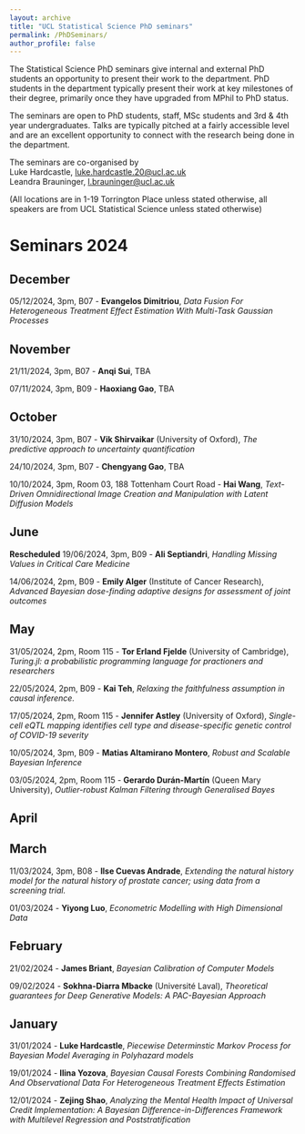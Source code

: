 ```yaml
---
layout: archive
title: "UCL Statistical Science PhD seminars"
permalink: /PhDSeminars/
author_profile: false
---
```


The Statistical Science PhD seminars give internal and external PhD students an opportunity to present their work to the department. PhD students in the department typically present their work at key milestones of their degree, primarily once they have upgraded from MPhil to PhD status.

The seminars are open to PhD students, staff, MSc students and 3rd & 4th year undergraduates. Talks are typically pitched at a fairly accessible level and are an excellent opportunity to connect with the research being done in the department. 

The seminars are co-organised by <br>
Luke Hardcastle, luke.hardcastle.20@ucl.ac.uk <br>
Leandra Brauninger, l.brauninger@ucl.ac.uk

(All locations are in 1-19 Torrington Place unless stated otherwise, all speakers are from UCL Statistical Science unless stated otherwise)

# Seminars 2024

## December

05/12/2024, 3pm, B07 - **Evangelos Dimitriou**, *Data Fusion For Heterogeneous Treatment Effect Estimation With Multi-Task Gaussian Processes*

## November 

21/11/2024, 3pm, B07 - **Anqi Sui**, TBA

07/11/2024, 3pm, B09 - **Haoxiang Gao**, TBA

## October 

31/10/2024, 3pm, B07 - **Vik Shirvaikar** (University of Oxford), *The predictive approach to uncertainty quantification*

24/10/2024, 3pm, B07 - **Chengyang Gao**, TBA

10/10/2024, 3pm, Room 03, 188 Tottenham Court Road - **Hai Wang**, *Text-Driven Omnidirectional Image Creation and Manipulation with Latent Diffusion Models*

## June

**Rescheduled** 19/06/2024, 3pm, B09 - **Ali Septiandri**, *Handling Missing Values in Critical Care Medicine*

14/06/2024, 2pm, B09 - **Emily Alger** (Institute of Cancer Research), *Advanced Bayesian dose-finding adaptive designs for assessment of joint outcomes*

## May

31/05/2024, 2pm, Room 115 - **Tor Erland Fjelde** (University of Cambridge), *Turing.jl: a probabilistic programming language for practioners and researchers*

22/05/2024, 2pm, B09 - **Kai Teh**, *Relaxing the faithfulness assumption in causal inference.*

17/05/2024, 2pm, Room 115 - **Jennifer Astley** (University of Oxford), *Single-cell eQTL mapping identifies cell type and disease-specific genetic control of COVID-19 severity*

10/05/2024, 3pm, B09 - **Matias Altamirano Montero**, *Robust and Scalable Bayesian Inference*

03/05/2024, 2pm, Room 115 - **Gerardo Durán-Martín** (Queen Mary University), *Outlier-robust Kalman Filtering through Generalised Bayes*

## April

## March
11/03/2024, 3pm, B08 - **Ilse Cuevas Andrade**, *Extending the natural history model for the natural history of prostate cancer; using data from a screening trial.*

01/03/2024 - **Yiyong Luo**, *Econometric Modelling with High Dimensional Data*

## February
21/02/2024 - **James Briant**, *Bayesian Calibration of Computer Models*

09/02/2024 - **Sokhna-Diarra Mbacke** (Université Laval), *Theoretical guarantees for Deep Generative Models: A PAC-Bayesian Approach*

## January
31/01/2024 - **Luke Hardcastle**, *Piecewise Determinstic Markov Process for Bayesian Model Averaging in Polyhazard models*

19/01/2024 - **Ilina Yozova**, *Bayesian Causal Forests Combining Randomised And Observational Data For Heterogeneous Treatment Effects Estimation*

12/01/2024 - **Zejing Shao**, *Analyzing the Mental Health Impact of Universal Credit Implementation: A Bayesian Difference-in-Differences Framework with Multilevel Regression and Poststratification*
